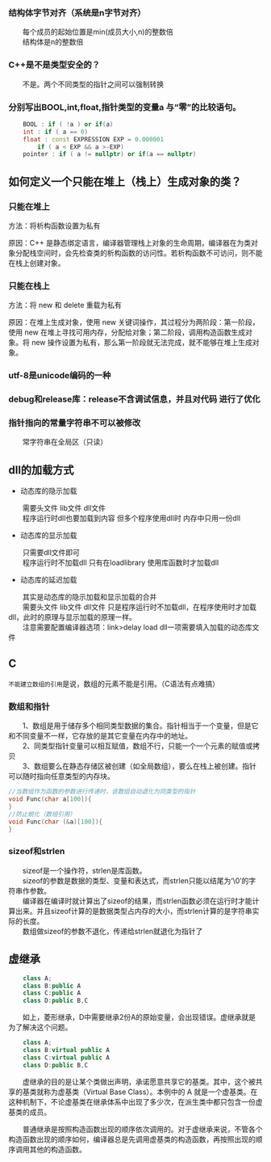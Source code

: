 
### 结构体字节对齐（系统是n字节对齐）

&emsp;&emsp;每个成员的起始位置是min(成员大小,n)的整数倍  
&emsp;&emsp;结构体是n的整数倍

### C++是不是类型安全的？

&emsp;&emsp;不是。两个不同类型的指针之间可以强制转换

### 分别写出BOOL,int,float,指针类型的变量a 与“零”的比较语句。

```cpp
    BOOL : if ( !a ) or if(a)
    int : if ( a == 0)
    float : const EXPRESSION EXP = 0.000001
        if ( a < EXP && a >-EXP)
    pointer : if ( a != nullptr) or if(a == nullptr)
```

## 如何定义一个只能在堆上（栈上）生成对象的类？

### 只能在堆上

方法：将析构函数设置为私有

原因：C++ 是静态绑定语言，编译器管理栈上对象的生命周期，编译器在为类对象分配栈空间时，会先检查类的析构函数的访问性。若析构函数不可访问，则不能在栈上创建对象。

### 只能在栈上

方法：将 new 和 delete 重载为私有

原因：在堆上生成对象，使用 new 关键词操作，其过程分为两阶段：第一阶段，使用 new 在堆上寻找可用内存，分配给对象；第二阶段，调用构造函数生成对象。将 new 操作设置为私有，那么第一阶段就无法完成，就不能够在堆上生成对象。

### utf-8是unicode编码的一种

### debug和release库：release不含调试信息，并且对代码 进行了优化

### 指针指向的常量字符串不可以被修改

&emsp;&emsp;常字符串在全局区（只读）

## dll的加载方式

+ 动态库的隐示加载

&emsp;&emsp;需要头文件 lib文件 dll文件  
&emsp;&emsp;程序运行时dll也要加载到内容 但多个程序使用dll时  内存中只用一份dll

+ 动态库的显示加载

&emsp;&emsp;只需要dll文件即可  
&emsp;&emsp;程序运行时不加载dll 只有在loadlibrary 使用库函数时才加载dll

+ 动态库的延迟加载

&emsp;&emsp;其实是动态库的隐示加载和显示加载的合并  
&emsp;&emsp;需要头文件 lib文件 dll文件 只是程序运行时不加载dll，在程序使用时才加载dll，此时的原理与显示加载的原理一样。  
&emsp;&emsp;注意需要配置编译器选项：link>delay load dll一项需要填入加载的动态库文件

## C

```不能建立数组的引用```是说，数组的元素不能是引用。（C语法有点难搞）

### 数组和指针

&emsp;&emsp;1、数组是用于储存多个相同类型数据的集合。指针相当于一个变量，但是它和不同变量不一样，它存放的是其它变量在内存中的地址。  
&emsp;&emsp;2、同类型指针变量可以相互赋值，数组不行，只能一个一个元素的赋值或拷贝  
&emsp;&emsp;3、数组要么在静态存储区被创建（如全局数组），要么在栈上被创建。指针可以随时指向任意类型的内存块。

```cpp
//当数组作为函数的参数进行传递时，该数组自动退化为同类型的指针
void Func(char a[100]){
}
//防止蜕化（数组引用）
void Func(char (&a)[100]){
}
```

### sizeof和strlen

&emsp;&emsp;sizeof是一个操作符，strlen是库函数。  
&emsp;&emsp;sizeof的参数是数据的类型、变量和表达式，而strlen只能以结尾为‘\0’的字符串作参数。  
&emsp;&emsp;编译器在编译时就计算出了sizeof的结果，而strlen函数必须在运行时才能计算出来。并且sizeof计算的是数据类型占内存的大小，而strlen计算的是字符串实际的长度。  
&emsp;&emsp;数组做sizeof的参数不退化，传递给strlen就退化为指针了  

## 虚继承

```cpp
    class A;
    class B:public A
    class C:public A
    class D:public B,C
```

&emsp;&emsp;如上，菱形继承，D中需要继承2份A的原始变量，会出现错误。虚继承就是为了解决这个问题。

```cpp
    class A;
    class B:virtual public A
    class C:virtual public A
    class D:public B,C
```

&emsp;&emsp;虚继承的目的是让某个类做出声明，承诺愿意共享它的基类。其中，这个被共享的基类就称为虚基类（Virtual Base Class）。本例中的 A 就是一个虚基类。在这种机制下，不论虚基类在继承体系中出现了多少次，在派生类中都只包含一份虚基类的成员。

&emsp;&emsp;普通继承是按照构造函数出现的顺序依次调用的。对于虚继承来说，不管各个构造函数出现的顺序如何，编译器总是先调用虚基类的构造函数，再按照出现的顺序调用其他的构造函数。










